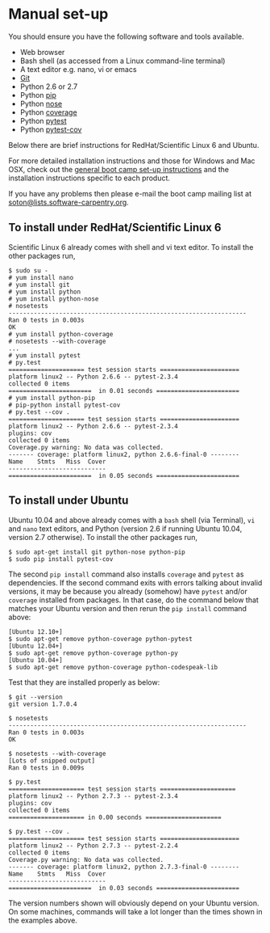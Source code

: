 # Manual set-up

You should ensure you have the following software and tools available. 

* Web browser
* Bash shell (as accessed from a Linux command-line terminal)
* A text editor e.g. nano, vi or emacs
* [Git](http://git-scm.com/)
* Python 2.6 or 2.7
* Python [pip](https://pypi.python.org/pypi/pip)
* Python [nose](https://nose.readthedocs.org/en/latest/)
* Python [coverage](http://nedbatchelder.com/code/coverage/)
* Python [pytest](http://pytest.org/)
* Python [pytest-cov](https://pypi.python.org/pypi/pytest-cov)

Below there are brief instructions for RedHat/Scientific Linux 6 and Ubuntu. 

For more detailed installation instructions and those for Windows and Mac OSX, check out the [general boot camp set-up instructions](http://software-carpentry.org/setup/) and the installation instructions specific to each product.

If you have any problems then please e-mail the boot camp mailing list at [soton@lists.software-carpentry.org](mailto:soton@lists.software-carpentry.org).

## To install under RedHat/Scientific Linux 6

Scientific Linux 6 already comes with shell and vi text editor. To install the other packages run,

    $ sudo su -
    # yum install nano
    # yum install git
    # yum install python
    # yum install python-nose
    # nosetests
    ------------------------------------------------------------------
    Ran 0 tests in 0.003s
    OK
    # yum install python-coverage
    # nosetests --with-coverage
    ...
    # yum install pytest
    # py.test
    ===================== test session starts ======================
    platform linux2 -- Python 2.6.6 -- pytest-2.3.4
    collected 0 items 
    =======================  in 0.01 seconds =======================
    # yum install python-pip
    # pip-python install pytest-cov
    # py.test --cov .
    ===================== test session starts ======================
    platform linux2 -- Python 2.6.6 -- pytest-2.3.4
    plugins: cov
    collected 0 items 
    Coverage.py warning: No data was collected.
    ------- coverage: platform linux2, python 2.6.6-final-0 --------
    Name    Stmts   Miss  Cover
    ---------------------------
    =======================  in 0.05 seconds =======================

## To install under Ubuntu

Ubuntu 10.04 and above already comes with a `bash` shell (via Terminal), `vi`
and `nano` text editors, and Python (version 2.6 if running Ubuntu 10.04,
version 2.7 otherwise). To install the other packages run,

    $ sudo apt-get install git python-nose python-pip
    $ sudo pip install pytest-cov

The second `pip install` command also installs `coverage` and `pytest` as
dependencies. If the second command exits with errors talking about invalid
versions, it may be because you already (somehow) have `pytest` and/or
`coverage` installed from packages. In that case, do the command below that
matches your Ubuntu version and then rerun the `pip install` command above:

    [Ubuntu 12.10+]
    $ sudo apt-get remove python-coverage python-pytest
    [Ubuntu 12.04+]
    $ sudo apt-get remove python-coverage python-py
    [Ubuntu 10.04+]
    $ sudo apt-get remove python-coverage python-codespeak-lib

Test that they are installed properly as below:

    $ git --version
    git version 1.7.0.4

    $ nosetests
    ------------------------------------------------------------------
    Ran 0 tests in 0.003s
    OK

    $ nosetests --with-coverage
    [Lots of snipped output]
    Ran 0 tests in 0.009s

    $ py.test
    ===================== test session starts ===================== 
    platform linux2 -- Python 2.7.3 -- pytest-2.3.4
    plugins: cov
    collected 0 items 
    ===================== in 0.00 seconds =====================

    $ py.test --cov .
    ===================== test session starts ======================
    platform linux2 -- Python 2.7.3 -- pytest-2.2.4
    collected 0 items 
    Coverage.py warning: No data was collected.
    ------- coverage: platform linux2, python 2.7.3-final-0 --------
    Name    Stmts   Miss  Cover
    ---------------------------
    =======================  in 0.03 seconds =======================

The version numbers shown will obviously depend on your Ubuntu version. On some
machines, commands will take a lot longer than the times shown in the examples
above.
